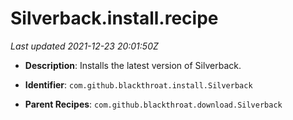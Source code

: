 # Silverback.install.recipe

_Last updated 2021-12-23 20:01:50Z_

- **Description**: Installs the latest version of Silverback.

- **Identifier**: `com.github.blackthroat.install.Silverback`

- **Parent Recipes**: `com.github.blackthroat.download.Silverback`
